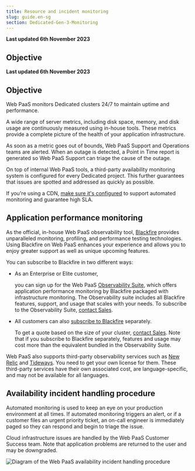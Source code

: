 ```yaml
---
title: Resource and incident monitoring
slug: guide.en-sg
section: Dedicated-Gen-3-Monitoring
---
```


**Last updated 6th November 2023**



## Objective  

**Last updated 6th November 2023**



## Objective  

Web PaaS monitors Dedicated clusters 24/7 to maintain uptime and performance.

A wide range of server metrics, including disk space, memory, and disk usage are continuously measured using in-house tools.
These metrics provide a complete picture of the health of your application infrastructure.

As soon as a metric goes out of bounds, Web PaaS Support and Operations teams are alerted.
When an outage is detected, a Point in Time report is generated
so Web PaaS Support can triage the cause of the outage.

On top of internal Web PaaS tools,
a third-party availability monitoring system is configured for every Dedicated project.
This further guarantees that issues are spotted and addressed as quickly as possible.

If you're using a CDN, [make sure it's configured](../domains/cdn/_index.md#configure-your-cdn-to-support-high-sla)
to support automated monitoring and guarantee high SLA.

## Application performance monitoring

As the official, in-house Web PaaS observability tool, [Blackfire](../../increase-observability/integrate-observability/blackfire.md) provides unparalleled monitoring, profiling, and performance testing technologies.
Using Blackfire on Web PaaS enhances your experience
and allows you to enjoy greater support as well as unique upcoming features.

You can subscribe to Blackfire in two different ways:

- As an Enterprise or Elite customer,


  you can sign up for the Web PaaS [Observability Suite](https://platform.sh/features/observability-suite/),
  which offers application performance monitoring by Blackfire packaged with infrastructure monitoring.
  The Observability suite includes all Blackfire features, support, and usage that scales with your needs.
  To subscribe to the Observability Suite, [contact Sales](https://platform.sh/contact/).

- All customers can also [subscribe to Blackfire](https://www.blackfire.io/pricing) separately.


  To get a quote based on the size of your cluster, [contact Sales](https://platform.sh/contact/).
  Note that if you subscribe to Blackfire separately,
  features and usage may cost more than the equivalent bundled in the Observability Suite.

Web PaaS also supports third-party observability services
such as [New Relic](../increase-observability/integrate-observability/new-relic/_index.md)
and [Tideways](../increase-observability/integrate-observability/tideways.md).
You need to get your own license for them.
These third-party services have their own associated cost,
are language-specific, and may not be available for all languages.

## Availability incident handling procedure

Automated monitoring is used to keep an eye on your production environment at all times.
If automated monitoring triggers an alert, or if a customer files an urgent priority ticket,
an on-call engineer is immediately paged so they can respond and begin to triage the issue.

Cloud infrastructure issues are handled by the Web PaaS Customer Success team.
Note that application problems are returned to the user and may be downgraded.

![Diagram of the Web PaaS availability incident handling procedure](images/incident-monitoring.svg "0.4")
